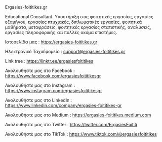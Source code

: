 Ergasies-foititikes.gr


Educational Consultant.
Υποστήριξη στις φοιτητικές εργασίες, εργασίες εξαμήνου, εργασίες πτυχιακές, διπλωματικές εργασίες, φοιτητικά μαθήματα, μεταφράσεις, φοιτητικές εργασίες στατιστικής, αναλύσεις, εργασίες πληροφορικής και πολλές ακόμα επιστήμες.



Ιστοσελίδα μας : 
https://ergasies-foititikes.gr

Ηλεκτρονικό Ταχυδρομείο : 
support@ergasies-foititikes.gr

Link tree : 
https://linktr.ee/ergasiesfoititikes

Ακολουθήστε μας στο Facebook : 
https://www.facebook.com/ergasiesfoititikesgr

Ακολουθήστε μας στο Instagram :
https://www.instagram.com/ergasiesfoititikesgr

Ακολουθήστε μας στο LinkedIn :
https://www.linkedin.com/company/ergasies-foititikes-gr

Ακολουθήστε μας στο Medium : 
https://ergasies-foititikes.medium.com

Ακολουθήστε μας στο Twitter :
https://twitter.com/ErgasiesFoititi

Ακολουθήστε μας στο TikTok :
https://www.tiktok.com/@ergasiesfoititikes


